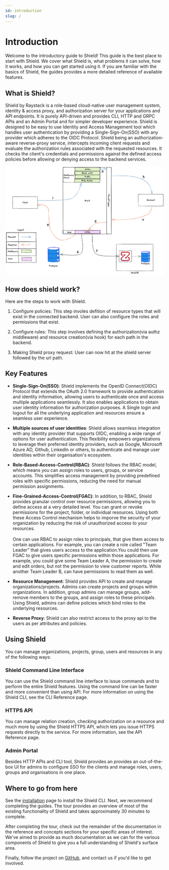 ```yaml
---
id: introduction
slug: /
---
```


# Introduction

Welcome to the introductory guide to Shield! This guide is the best place to start with Shield. We cover what Shield is, what problems it can solve, how it works, and how you can get started using it. If you are familiar with the basics of Shield, the guides provides a more detailed reference of available features.

## What is Shield?

Shield by Raystack is a role-based cloud-native user management system, identity & access proxy, and authorization server for your applications and API endpoints. It is purely API-driven and provides CLI, HTTP and GRPC APIs and an Admin Portal and for simpler developer experience. Shield is designed to be easy to use Identity and Access Management tool which handles user authentication by providing a Single-Sign-On(SSO) with any provider which adheres to the OIDC Protocol. Shield being an authorization-aware reverse-proxy service, intercepts incoming client requests and evaluate the authorization rules associated with the requested resources. It checks the client's credentials and permissions against the defined access policies before allowing or denying access to the backend services.

![Shield flow diagram](./shield-flow-diagram.png)

## How does shield work?

Here are the steps to work with Shield.

1. Configure policies: This step involes defition of resource types that will exist in the connected backend. User can also configure the roles and permissions that exist.

2. Configure rules: This step involves defining the authorization(via authz middleware) and resource creation(via hook) for each path in the backend.

3. Making Shield proxy request: User can now hit at the shield server followed by the url path.

## Key Features

- **Single-Sign-On(SSO)**: Shield implements the OpenID Connect(OIDC) Protocol that extends the OAuth 2.0 framework to provide authentication and identity information, allowing users to authenticate once and access multiple applications seamlessly. It also enables applications to obtain user identity information for authorization purposes. A Single login and logout for all the underlying application and resources ensure a seamless user experience.

- **Multiple sources of user identities**: Shield allows seamless integration with any identity provider that supports OIDC, enabling a wide range of options for user authentication. This flexibility empowers organizations to leverage their preferred identity providers, such as Google, Microsoft Azure AD, Github, LinkedIn or others, to authenticate and manage user identities within their organisation's ecosystem.

- **Role-Based-Access-Control(RBAC)**: Shield follows the RBAC model, which means you can assign roles to users, groups, or service accounts. This simplifies access management by providing predefined roles with specific permissions, reducing the need for manual permission assignments.

- **Fine-Grained-Access-Control(FGAC)**: In addition, to RBAC, Shield provides granular control over resource permissions, allowing you to define access at a very detailed level. You can grant or revoke permissions for the project, folder, or individual resources. Using both these Access Control mechanism helps to imporve the security of your organization by reducing the risk of unauthorized access to your resources.<br/><br/> One can use RBAC to assign roles to principals, that give them access to certain applications. For example, you can create a role called "Team Leader" that gives users access to the application.You could then use FGAC to give users specific permissions within those applications. For example, you could give some Team Leader A, the permission to create and edit orders, but not the permission to view customer reports. While another Team Leader B, can have permissions to read them as well.

- **Resource Management**: Shield provides API to create and manage organizations/projects. Admins can create projects and groups within organizations. In addition, group admins can manage groups, add-remove members to the groups, and assign roles to these principals. Using Shield, admins can define policies which bind roles to the underlying resources.

- **Reverse Proxy**: Shield can also restrict access to the proxy api to the users as per attributes and policies.

## Using Shield

You can manage organizations, projects, group, users and resources in any of the following ways:

### Shield Command Line Interface

You can use the Shield command line interface to issue commands and to perform the entire Shield features. Using the command line can be faster and more convenient than using API. For more information on using the Shield CLI, see the CLI Reference page.

### HTTPS API

You can manage relation creation, checking authorization on a resource and much more by using the Shield HTTPS API, which lets you issue HTTPS requests directly to the service. For more information, see the API Reference page.

### Admin Portal

Besides HTTP APIs and CLI tool, Shield provides an provides an out-of-the-box UI for admins to configure SSO for the clients and manage roles, users, groups and organisations in one place.

## Where to go from here

See the [installation](./installation) page to install the Shield CLI. Next, we recommend completing the guides. The tour provides an overview of most of the existing functionality of Shield and takes approximately 30 minutes to complete.

After completing the tour, check out the remainder of the documentation in the reference and concepts sections for your specific areas of interest. We've aimed to provide as much documentation as we can for the various components of Shield to give you a full understanding of Shield's surface area.

Finally, follow the project on [GitHub](https://github.com/raystack/shield), and contact us if you'd like to get involved.
